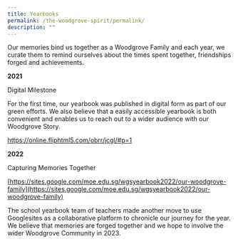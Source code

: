 ```yaml
---
title: Yearbooks
permalink: /the-woodgrove-spirit/permalink/
description: ""
---
```

Our memories bind us together as a Woodgrove Family and each year, we curate them to remind ourselves about the times spent together, friendships forged and achievements. 

**2021**

Digital Milestone

For the first time, our yearbook was published in digital form as part of our green efforts. We also believe that a easily accessible yearbook is both convenient and enables us to reach out to a wider audience with our Woodgrove Story.

https://online.fliphtml5.com/obrr/jcgl/#p=1

**2022**

Capturing Memories Together

[https://sites.google.com/moe.edu.sg/wgsyearbook2022/our-woodgrove-family](https://sites.google.com/moe.edu.sg/wgsyearbook2022/our-woodgrove-family)

The school yearbook team of teachers made another move to use Googlesites as a collaborative platform to chronicle our journey for the year. We believe that memories are forged together and we hope to involve the wider Woodgrove Community in 2023.